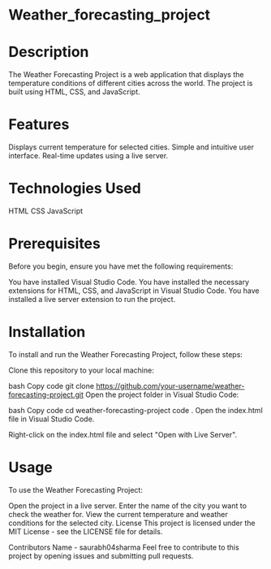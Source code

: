 # Weather_forecasting_project

# Description
The Weather Forecasting Project is a web application that displays the temperature conditions of different cities across the world. The project is built using HTML, CSS, and JavaScript.

# Features
Displays current temperature for selected cities.
Simple and intuitive user interface.
Real-time updates using a live server.

# Technologies Used
HTML
CSS
JavaScript

# Prerequisites
Before you begin, ensure you have met the following requirements:

You have installed Visual Studio Code.
You have installed the necessary extensions for HTML, CSS, and JavaScript in Visual Studio Code.
You have installed a live server extension to run the project.

# Installation
To install and run the Weather Forecasting Project, follow these steps:

Clone this repository to your local machine:

bash
Copy code
git clone https://github.com/your-username/weather-forecasting-project.git
Open the project folder in Visual Studio Code:

bash
Copy code
cd weather-forecasting-project
code .
Open the index.html file in Visual Studio Code.

Right-click on the index.html file and select "Open with Live Server".

# Usage
To use the Weather Forecasting Project:

Open the project in a live server.
Enter the name of the city you want to check the weather for.
View the current temperature and weather conditions for the selected city.
License
This project is licensed under the MIT License - see the LICENSE file for details.

Contributors
 Name - saurabh04sharma
Feel free to contribute to this project by opening issues and submitting pull requests.
